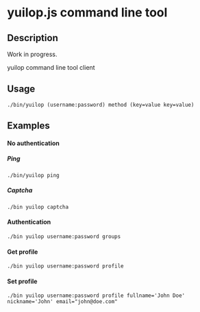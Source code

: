# yuilop.js command line tool

## Description
Work in progress.

yuilop command line tool client

## Usage
```shell
./bin/yuilop (username:password) method (key=value key=value)
```

## Examples

#### No authentication

##### Ping
```shell
./bin/yuilop ping
```
##### Captcha
```shell
./bin yuilop captcha
```
#### Authentication
```shell
./bin yuilop username:password groups
```
#### Get profile
```shell
./bin yuilop username:password profile
```
#### Set profile
```shell
./bin yuilop username:password profile fullname='John Doe' nickname='John' email="john@doe.com"
```